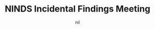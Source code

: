 ---
title: "NINDS Incidental Findings Meeting"
project_id: 
date: nil
conference_id: ""
presenters:
   - peter_bandettini
summary: "NINDS Incidental Findings Meeting, Bethesda, MD."
file: /assets/presentations/
filename: 
layout: presentation
---